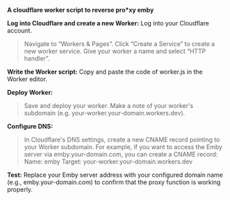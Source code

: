 **A cloudflare worker script to reverse pro*xy emby**

**Log into Cloudflare and create a new Worker:**
Log into your Cloudflare account.
> Navigate to “Workers & Pages”.
> Click “Create a Service” to create a new worker service.
> Give your worker a name and select “HTTP handler”.

**Write the Worker script:**
Copy and paste the code of worker.js in the Worker editor.

**Deploy Worker:**
> Save and deploy your worker. 
> Make a note of your worker's subdomain (e.g. your-worker.your-domain.workers.dev).

**Configure DNS:** 
> In Cloudflare's DNS settings, create a new CNAME record pointing to your Worker subdomain.
> For example, if you want to access the Emby server via emby.your-domain.com, you can create a CNAME record: 
Name: emby 
Target: your-worker.your-domain.workers.dev

**Test:** 
Replace your Emby server address with your configured domain name (e.g., emby.your-domain.com) to confirm that the proxy function is working properly.
